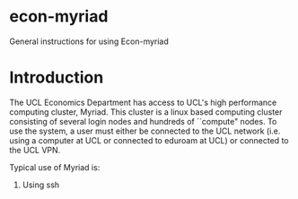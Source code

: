 # econ-myriad
General instructions for using Econ-myriad

# Introduction
The UCL Economics Department has access to UCL's high performance computing cluster, Myriad. This cluster is a linux based computing cluster consisting of several login nodes and hundreds
of ``compute" nodes. To use the system, a user must either be connected to the UCL network (i.e. using a computer at UCL or connected to eduroam at UCL) or connected to the UCL VPN.

Typical use of Myriad is:
1. Using ssh
